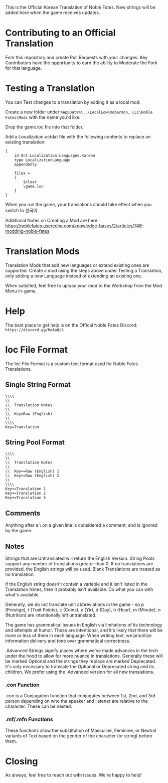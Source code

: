 This is the Official Korean Translation of Noble Fates. New strings will be added here when the game receives updates.

# Contributing to an Official Translation
Fork this repository and create Pull Requests with your changes. Key Contributors have the opportunity to earn the ability to Moderate the Fork for that language.

# Testing a Translation
You can Test changes to a translation by adding it as a local mod.

Create a new folder under ```%AppData%\..\LocalLow\Xobermon, LLC\Noble Fates\Mods``` with the name you'd like.

Drop the game.loc file into that folder.

Add a Localization.octdat file with the following contents to replace an existing translation:
```
{
    id Oct.Localization.Languages.Korean
    type LocalizationLanguage
    appendonly
    
    files = 
    [
        $clear
        \game.loc
    ]
}
```

When you run the game, your translations should take effect when you switch to 한국어.

Additional Notes on Creating a Mod are here: https://noblefates.userecho.com/knowledge-bases/2/articles/746-modding-noble-fates

# Translation Mods
Translation Mods that add new languages or extend existing ones are supported. Create a mod using the steps above under Testing a Translation, only adding a new Language instead of extending an existing one.

When satisfied, feel free to upload your mod to the Workshop from the Mod Menu in-game.

# Help
The best place to get help is on the Offical Noble Fates Discord: ```https://discord.gg/HeAaQcS```

# loc File Format
The loc File Format is a custom text format used for Noble Fates Translations.

## Single String Format
```
\\\\
\\
\\  Translation Notes
\\
\\	Key=Raw (English)
\\
\\\\
Key=Translation
```

## String Pool Format
```
\\\\
\\
\\  Translation Notes
\\
\\	Key+=Raw (English) 1
\\	Key+=Raw (English) 2
\\
\\\\
Key+=Translation 1
Key+=Translation 2
Key+=Translation 3
```

## Comments
Anything after a \\ on a given line is considered a comment, and is ignored by the game.

## Notes
Strings that are Untranslated will return the English Version. String Pools support any number of translations greater than 0. If no translations are provided, the English strings will be used. Blank Translations are treated as no translation.

If the English string doesn't contain a variable and it isn't listed in the Translation Notes, then it probably isn't available. Do what you can with what's available.

Generally, we do not translate unit abbreviations in the game - so p (Prestige), t (Trait Points), c (Coins), y (Yir), d (Day), h (Hour), m (Minute), n (Nutrition) are intentionally left untranslated.

The game has grammatical issues in English via limitations of its technology and attempts at humor. These are intentional, and it's likely that there will be more or less of them in each language. When writing text, we prioritize information delivery and tone over grammatical correctness.

.Advanced Strings signify places where we've made advances in the tech under the hood to allow for more nuance in translations. Generally these will be marked Optional and the strings they replace are marked Deprecated. It's only necessary to translate the Optional or Deprecated string and its children. We prefer using the .Advanced version for all new translations.

### .con Function
.con is a Conjugation function that conjugates between 1st, 2nd, and 3rd person depending on who the speaker and listener are relative to the character. These can be nested.

### .mf/.mfn Functions
These functions allow the substitution of Masculine, Feminine, or Neutral variants of Text based on the gender of the character (or string) before them.

# Closing
As always, feel free to reach out with issues. We're happy to help!


